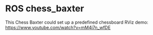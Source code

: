 # ROS chess_baxter
This Chess Baxter could set up a predefined chessboard
RViz demo: https://www.youtube.com/watch?v=mM4i7n_wfDE

